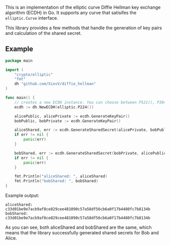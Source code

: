 This is an implementation of the elliptic curve Diffie Hellman key exchange algorithm (ECDH) in Go.
It supports any curve that satisifes the `elliptic.Curve` interface.

This library provides a few methods that handle the generation of key pairs and calculation of the shared secret.

## Example
```go
package main

import (
	"crypto/elliptic"
	"fmt"
	dh "github.com/XiovV/diffie_hellman"
)

func main() {
	// creates a new ECDH instance. You can choose between P521(), P384(), P256() and P224()
	ecdh := dh.NewECDH(elliptic.P224())

	alicePublic, alicePrivate := ecdh.GenerateKeyPair()
	bobPublic, bobPrivate := ecdh.GenerateKeyPair()

	aliceShared, err := ecdh.GenerateSharedSecret(alicePrivate, bobPublic)
	if err != nil {
		panic(err)
	}

	bobShared, err := ecdh.GenerateSharedSecret(bobPrivate, alicePublic)
	if err != nil {
		panic(err)
	}

	fmt.Println("aliceShared: ", aliceShared)
	fmt.Println("bobShared: ", bobShared)
}
```

Example output:
```shell script
aliceShared:  c33d01be9e7acb9af8ce829cee481090c57a58df56cb6a0f17b4480fc7b8134b
bobShared:    c33d01be9e7acb9af8ce829cee481090c57a58df56cb6a0f17b4480fc7b8134b

```
As you can see, both aliceShared and bobShared are the same, which means that the library successfully generated shared secrets for Bob and Alice.
